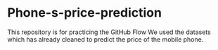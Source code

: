 # Phone-s-price-prediction
This repository is for practicing the GitHub Flow
We used the datasets which has already cleaned to predict the price of the mobile phone.
